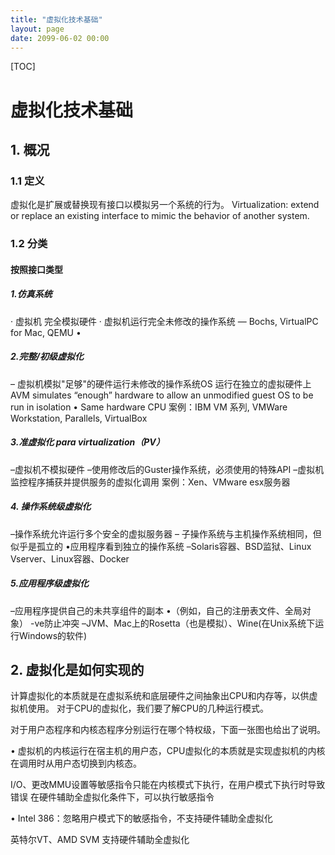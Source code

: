 ```yaml
---
title: "虚拟化技术基础"
layout: page
date: 2099-06-02 00:00
---
```

[TOC]

# 虚拟化技术基础

## 1. 概况
### 1.1 定义
虚拟化是扩展或替换现有接口以模拟另一个系统的行为。
Virtualization: extend or replace an existing interface to mimic the behavior of another system. 

### 1.2 分类

#### 按照接口类型

##### 1.仿真系统
· 虚拟机 完全模拟硬件
· 虚拟机运行完全未修改的操作系统
— Bochs, VirtualPC for Mac, QEMU • 

##### 2.完整/初级虚拟化
– 虚拟机模拟"足够"的硬件运行未修改的操作系统OS 运行在独立的虚拟硬件上  AVM simulates “enough” hardware to allow an unmodified guest OS to be run in isolation • Same hardware CPU
 案例：IBM VM 系列, VMWare Workstation, Parallels, VirtualBox

##### 3.准虚拟化  para virtualization（PV）
–虚拟机不模拟硬件
–使用修改后的Guster操作系统，必须使用的特殊API
–虚拟机监控程序捕获并提供服务的虚拟化调用
案例：Xen、VMware esx服务器

##### 4. 操作系统级虚拟化

–操作系统允许运行多个安全的虚拟服务器
– 子操作系统与主机操作系统相同，但似乎是孤立的
•应用程序看到独立的操作系统
–Solaris容器、BSD监狱、Linux Vserver、Linux容器、Docker

##### 5.应用程序级虚拟化
–应用程序提供自己的未共享组件的副本
•（例如，自己的注册表文件、全局对象）
-ve防止冲突
–JVM、Mac上的Rosetta（也是模拟）、Wine(在Unix系统下运行Windows的软件)

## 2. 虚拟化是如何实现的

计算虚拟化的本质就是在虚拟系统和底层硬件之间抽象出CPU和内存等，以供虚拟机使用。
对于CPU的虚拟化，我们要了解CPU的几种运行模式。

对于用户态程序和内核态程序分别运行在哪个特权级，下面一张图也给出了说明。

• 虚拟机的内核运行在宿主机的用户态，CPU虚拟化的本质就是实现虚拟机的内核在调用时从用户态切换到内核态。


I/O、更改MMU设置等敏感指令只能在内核模式下执行，在用户模式下执行时导致错误
在硬件辅助全虚拟化条件下，可以执行敏感指令

• Intel 386：忽略用户模式下的敏感指令，不支持硬件辅助全虚拟化

英特尔VT、AMD SVM 支持硬件辅助全虚拟化







